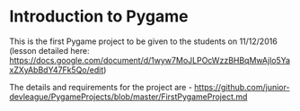 # Introduction to Pygame

This is the first Pygame project to be given to the students on 11/12/2016 (lesson detailed here: https://docs.google.com/document/d/1wyw7MoJLPOcWzzBHBqMwAjlo5YaxZXyAbBdY47Fk5Qo/edit)

The details and requirements for the project are - https://github.com/junior-devleague/PygameProjects/blob/master/FirstPygameProject.md
